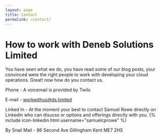 ```yaml
---
layout: page
title: Contact
permalink: /contact/
---
```



# How to work with Deneb Solutions Limited

You have seen what we do, you have read some of our blog posts, your convinced were the right people to work with developing your cloud operations. Great! now how do you contact us.


Phone - A voicemail is provided by Twilo

E-mail - workwithus@ds.limited

Linked In - At the moment your best to contact Samuel Rowe directly on Linkedin who can disucss or options and offerings directly with you.
{% include icon-linkedin.html username="samuelcprowe" %}

By Snail Mail -
86 Second Ave
Gillingham
Kent
ME7 2HS
